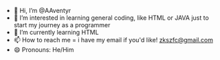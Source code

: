 - 👋 Hi, I’m @AAventyr
- 👀 I’m interested in learning general coding, like HTML or JAVA just  to start my journey as a programmer 
- 🌱 I’m currently learning HTML
- 📫 How to reach me  =  i have my email if you'd like!  zkszfc@gmail.com
- 😄 Pronouns: He/Him

<!---
AAventyr/AAventyr is a ✨ special ✨ repository because its `README.md` (this file) appears on your GitHub profile.
You can click the Preview link to take a look at your changes.
--->
